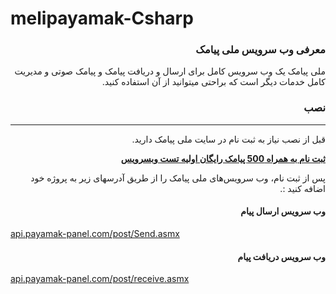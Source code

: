 # melipayamak-Csharp

<div dir='rtl'>

### معرفی وب سرویس ملی پیامک
ملی پیامک یک وب سرویس کامل برای ارسال و دریافت پیامک و پیامک صوتی و مدیریت کامل خدمات دیگر است که براحتی میتوانید از آن استفاده کنید.

### نصب
<hr>
<p>قبل از نصب نیاز به ثبت نام در سایت ملی پیامک دارید.</p>

[**ثبت نام به همراه 500 پیامک رایگان اولیه تست وبسرویس**](http://www.melipayamak.com/)

<p>پس از ثبت نام، وب سرویس‌های ملی پیامک را از طریق آدرسهای زیر به پروژه خود اضافه کنید :.</p>

</div>

<div dir='rtl'>
  
#### وب سرویس ارسال پیام

</div>

<p><a href="http://api.payamak-panel.com/post/Send.asmx">api.payamak-panel.com/post/Send.asmx</a></p>


<div dir='rtl'>
  
#### وب سرویس دریافت پیام

</div>

<p><a href="http://api.payamak-panel.com/post/receive.asmx">api.payamak-panel.com/post/receive.asmx</a></p>

